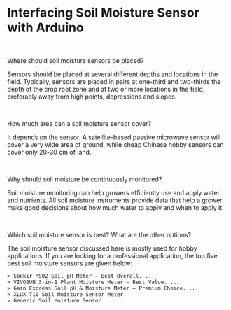 


# Interfacing Soil Moisture Sensor with Arduino



<br>

Where should soil moisture sensors be placed?

Sensors should be placed at several different depths and locations in the field. Typically, sensors are placed in pairs at one-third and two-thirds the depth of the crop root zone and at two or more locations in the field, preferably away from high points, depressions and slopes.

<br>

How much area can a soil moisture sensor cover?

It depends on the sensor. A satellite-based passive microwave sensor will cover a very wide area of ground, while cheap Chinese hobby sensors can cover only 20-30 cm of land.

<br>

Why should soil moisture be continuously monitored?

Soil moisture monitoring can help growers efficiently use and apply water and nutrients. All soil moisture instruments provide data that help a grower make good decisions about how much water to apply and when to apply it.

<br>

Which soil moisture sensor is best? What are the other options?

The soil moisture sensor discussed here is mostly used for hobby applications. If you are looking for a professional application, the top five best soil moisture sensors are given below:

	> Sonkir MS02 Soil pH Meter – Best Overall. ...
	> VIVOSUN 3-in-1 Plant Moisture Meter – Best Value. ...
	> Gain Express Soil pH & Moisture Meter – Premium Choice. ...
	> XLUX T10 Soil Moisture Sensor Meter
	> Generic Soil Moisture Sensor
<br>
